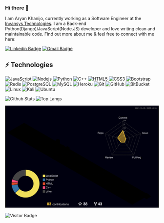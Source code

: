 ### Hi there 👋

I am Aryan Khanijo, currently working as a Software Engineer at the [Invansys Technologies](https://invansys.in/). I am a Back-end Python(Django)/JavaScript(Node.JS) developer and love writing clean and maintainable code. Find out more about me & feel free to connect with me here:

[![Linkedin Badge](https://img.shields.io/badge/-Aryan_Khanijo-blue?style=flat-square&logo=Linkedin&logoColor=white&link=https://www.linkedin.com/in/ludehsar/)](https://www.linkedin.com/in/aryan-khanijo-8700a1229/)
[![Gmail Badge](https://img.shields.io/badge/-aryan.khanijo@gmail.com-c14438?style=flat-square&logo=Gmail&logoColor=white&link=mailtoaryan.khanijo@gmail.com)](mailto:aryan.khanijo@gmail.com)


## ⚡ Technologies

![JavaScript](https://img.shields.io/badge/-JavaScript-black?style=flat-square&logo=javascript)
![Nodejs](https://img.shields.io/badge/-Nodejs-black?style=flat-square&logo=Node.js)
![Python](https://img.shields.io/badge/-Python-black?style=flat-square&logo=Python)
![C++](https://img.shields.io/badge/-C++-00599C?style=flat-square&logo=c)
![HTML5](https://img.shields.io/badge/-HTML5-E34F26?style=flat-square&logo=html5&logoColor=white)
![CSS3](https://img.shields.io/badge/-CSS3-1572B6?style=flat-square&logo=css3)
![Bootstrap](https://img.shields.io/badge/-Bootstrap-563D7C?style=flat-square&logo=bootstrap)
![Redis](https://img.shields.io/badge/-Redis-black?style=flat-square&logo=Redis)
![PostgreSQL](https://img.shields.io/badge/-PostgreSQL-336791?style=flat-square&logo=postgresql)
![MySQL](https://img.shields.io/badge/-MySQL-black?style=flat-square&logo=mysql)
![Heroku](https://img.shields.io/badge/-Heroku-430098?style=flat-square&logo=heroku)
![Git](https://img.shields.io/badge/-Git-black?style=flat-square&logo=git)
![GitHub](https://img.shields.io/badge/-GitHub-181717?style=flat-square&logo=github)
![BitBucket](https://img.shields.io/badge/-BitBucket-darkblue?style=flat-square&logo=bitbucket)
![Linux](https://img.shields.io/badge/Linux-FCC624?style=flat-square&logo=linux&logoColor=black)
![Kali](https://img.shields.io/badge/Kali-268BEE?style=flat-square&logo=kalilinux&logoColor=white)
![Ubuntu](https://img.shields.io/badge/Ubuntu-E95420?style=flat-square&logo=ubuntu&logoColor=white)

![Github Stats](https://github-readme-stats.vercel.app/api?username=Aryan-Khanijo&count_private=true&show_icons=true&include_all_commits=true&theme=dark)
![Top Langs](https://github-readme-stats.vercel.app/api/top-langs/?username=aryan-khanijo&hide=TeX&layout=compact&theme=dark)

![](./profile-3d-contrib/profile-night-rainbow.svg)

![Visitor Badge](https://visitor-badge.laobi.icu/badge?page_id=aryan-khanijo)
